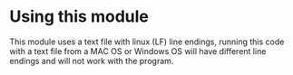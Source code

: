 # Using this module
This module uses a text file with linux (LF) line endings, running this code with a text file from a MAC OS or Windows OS will have different line endings and will not work with the program.
